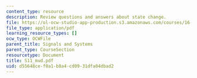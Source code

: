 ```yaml
---
content_type: resource
description: Review questions and answers about state change.
file: https://ol-ocw-studio-app-production.s3.amazonaws.com/courses/16-01-unified-engineering-i-ii-iii-iv-fall-2005-spring-2006/d55648cef0a1b8a4cd0931dfa04dbad2_S11_mud.pdf
file_type: application/pdf
learning_resource_types: []
ocw_type: OCWFile
parent_title: Signals and Systems
parent_type: CourseSection
resourcetype: Document
title: S11_mud.pdf
uid: d55648ce-f0a1-b8a4-cd09-31dfa04dbad2
---
```


